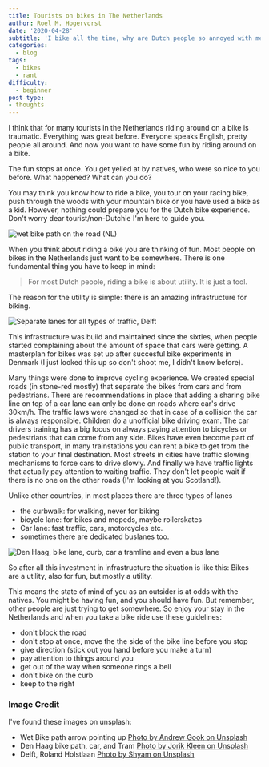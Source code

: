 ```yaml
---
title: Tourists on bikes in The Netherlands
author: Roel M. Hogervorst
date: '2020-04-28'
subtitle: 'I bike all the time, why are Dutch people so annoyed with me?'
categories:
  - blog
tags:
  - bikes
  - rant
difficulty:
  - beginner
post-type:
- thoughts
---
```


I think that for many tourists in the Netherlands riding around on a bike is traumatic. 
Everything was great before. Everyone speaks English, pretty people all around. And now you want to have some fun by riding around on a bike. 

The fun stops at once. You get yelled at by natives, who were so nice to you before. What happened? What can you do?

You may think you know how to ride a bike, you tour on your racing bike, push through the woods
with your mountain bike or you have used a bike as a kid. However, nothing could prepare you for
the Dutch bike experience. Don't worry dear tourist/non-Dutchie I'm here to guide you.

![wet bike path on the road (NL)](/post/2020-04-28-tourists-on-bikes-amsterdam_files/andrew-gook-VRLHw_rBjIw-unsplash.jpg)

When you think about riding a bike you are thinking of fun. Most people on bikes in the Netherlands 
just want to be somewhere. There is one fundamental thing you have to keep in mind:

> For most Dutch people, riding a bike is about utility. It is just a tool.

The reason for the utility is simple: there is an amazing infrastructure for biking.

![Separate lanes for all types of traffic, Delft](/post/2020-04-28-tourists-on-bikes-amsterdam_files/shyam-hwXUB1VF-9w-unsplash(1).jpg)

This infrastructure was build and maintained since the sixties, when people started complaining about the amount of space that cars were getting. A masterplan for bikes was set up after succesful bike experiments in Denmark (I just looked this up so don't shoot me, I didn't know before).

Many things were done to improve
cycling experience. We created special roads (in stone-red mostly)
that separate the bikes from cars and from pedestrians. There are recommendations in place that adding a sharing bike line on top of a car lane can only be done on roads where car's drive 30km/h. 
The traffic laws were changed so that
in case of a collision the car is always responsible. Children do a unofficial bike driving exam. The  car drivers training has a big focus on  always paying attention to bicycles or pedestrians that can come from any side. Bikes have even become part of 
public transport, in many trainstations you can rent a bike to get from the station to your final destination. Most streets in cities have traffic slowing mechanisms to force cars to drive slowly.
And finally we have traffic lights that actually pay attention to waiting traffic. They don't let people wait if there is no one on the other roads (I'm looking at you Scotland!).

Unlike other countries, in most places there are three types of lanes
- the curbwalk:  for walking, never for biking
- bicycle lane: for bikes and mopeds, maybe rollerskates
- Car lane: fast traffic, cars, motorcycles etc.
- sometimes there are dedicated buslanes too.

![Den Haag, bike lane, curb, car a tramline and even a bus lane](/post/2020-04-28-tourists-on-bikes-amsterdam_files/jorik-kleen-fcLKwDLp2RY-unsplash.jpg)

So after all this investment in infrastructure the situation is like this: Bikes are a utility, also for fun, but mostly a utility.

This means the state of mind of you as an outsider is at odds with the natives. You might be having fun, and you should have fun. But remember, other people are just trying to get somewhere. 
So enjoy your stay in the Netherlands and when you take a bike ride use these guidelines:

- don't block the road
- don't stop at once, move the the side of the bike line before you stop
- give direction (stick out you hand before you make a turn)
- pay attention to things around you
- get out of the way when someone rings a bell
- don't bike on the curb
- keep to the right


### Image Credit
I've found these images on unsplash:

- Wet Bike path arrow pointing up [Photo by Andrew Gook on Unsplash](https://unsplash.com/photos/VRLHw_rBjIw)
- Den Haag bike path, car, and Tram [Photo by Jorik Kleen on Unsplash](https://unsplash.com/photos/fcLKwDLp2RY)
- Delft, Roland Holstlaan [Photo by Shyam on Unsplash](https://unsplash.com/photos/hwXUB1VF-9w)
